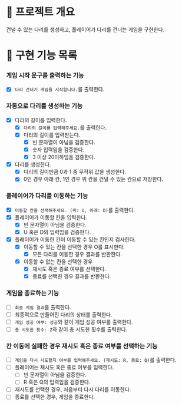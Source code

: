# 💪 프로젝트 개요

건널 수 있는 다리를 생성하고, 플레이어가 다리를 건너는 게임을 구현한다.

# 📝 구현 기능 목록

### 게임 시작 문구를 출력하는 기능

- [x] `다리 건너기 게임을 시작합니다.`를 출력한다.

### 자동으로 다리를 생성하는 기능

- [x] 다리의 길이를 입력한다.
    - [x] `다리의 길이를 입력해주세요.`를 출력한다.
    - [x] 다리의 길이를 입력받는다.
        - [x] 빈 문자열이 아님을 검증한다.
        - [x] 숫자 입력임을 검증한다.
        - [x] 3 이상 20이하임을 검증한다.
- [x] 다리를 생성한다.
    - [x] 다리의 길이만큼 0과 1 중 무작위 값을 생성한다.
    - [x] 0인 경우 아래 칸, 1인 경우 위 칸을 건널 수 있는 칸으로 저장한다.

### 플레이어가 다리를 이동하는 기능

- [x] `이동할 칸을 선택해주세요. (위: U, 아래: D)`를 출력한다.
- [x] 플레이어가 이동할 칸을 입력한다.
    - [x] 빈 문자열이 아님을 검증한다.
    - [x] U 혹은 D의 입력임을 검증한다.
- [x] 플레이어가 이동한 칸이 이동할 수 있는 칸인지 검사한다.
    - [x] 이동할 수 있는 칸을 선택한 경우 O를 표시한다.
        - [x] 모든 다리를 이동한 경우 결과를 반환한다.
    - [x] 이동할 수 없는 칸을 선택한 경우
        - [x] 재시도 혹은 종료 여부를 선택한다.
        - [x] 종료를 선택한 경우 결과를 반환한다.

### 게임을 종료하는 기능

- [ ] `최종 게임 결과`를 출력한다.
- [ ] 최종적으로 만들어진 다리의 상태를 출력한다.
- [ ] `게임 성공 여부: 성공`와 같이 게임 성공 여부를 출력한다.
- [ ] `총 시도한 횟수: 2`와 같이 총 시도한 횟수를 출력한다.

### 칸 이동에 실패한 경우 재시도 혹은 종료 여부를 선택하는 기능

- [ ] `게임을 다시 시도할지 여부를 입력해주세요. (재시도: R, 종료: Q)`를 출력한다.
- [ ] 플레이어는 재시도 혹은 종료 여부를 입력한다.
    - [ ] 빈 문자열이 아님을 검증한다.
    - [ ] R 혹은 Q의 입력임을 검증한다.
- [ ] 재시도를 선택한 경우, 처음부터 다시 다리를 이동한다.
- [ ] 종료를 선택한 경우, 게임을 종료한다.
